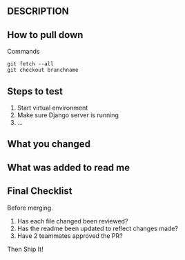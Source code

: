 ## DESCRIPTION

## How to pull down
Commands

```
git fetch --all
git checkout branchname
```

## Steps to test

1. Start virtual environment
1. Make sure Django server is running
1. ...

## What you changed

## What was added to read me

## Final Checklist
Before merging.
1. Has each file changed been reviewed?
2. Has the readme been updated to reflect changes made?
3. Have 2 teammates approved the PR?

Then Ship It!
